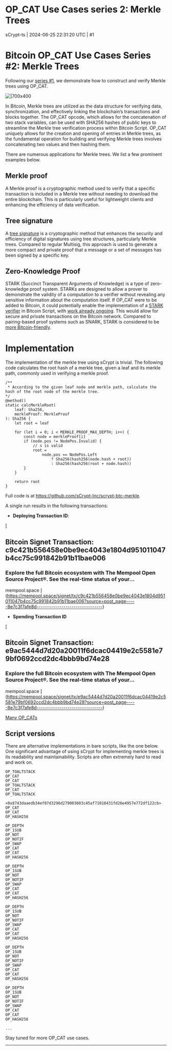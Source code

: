# OP_CAT Use Cases series 2: Merkle Trees

sCrypt-ts | 2024-06-25 22:31:20 UTC | #1

# Bitcoin OP_CAT Use Cases Series #2: Merkle Trees

Following our [series #1](https://scryptplatform.medium.com/trustless-ordinal-sales-using-op-cat-enabled-covenants-on-bitcoin-0318052f02b2), we demonstrate how to construct and verify Merkle trees using OP_CAT.

![|700x400](upload://rxcgOJLu6Q7xijDjZsjxrBhnAJ.jpeg)

In Bitcoin, Merkle trees are utilized as the data structure for verifying data, synchronization, and effectively linking the blockchain’s transactions and blocks together. The OP_CAT opcode, which allows for the concatenation of two stack variables, can be used with SHA256 hashes of public keys to streamline the Merkle tree verification process within Bitcoin Script. OP_CAT uniquely allows for the creation and opening of entries in Merkle trees, as the fundamental operation for building and verifying Merkle trees involves concatenating two values and then hashing them.

There are numerous applications for Merkle trees. We list a few prominent examples below.

## Merkle proof

A Merkle proof is a cryptographic method used to verify that a specific transaction is included in a Merkle tree without needing to download the entire blockchain. This is particularly useful for lightweight clients and enhancing the efficiency of data verification.

## Tree signature

A [tree signature](https://scryptplatform.medium.com/tree-signatures-8d03a8dd3077) is a cryptographic method that enhances the security and efficiency of digital signatures using tree structures, particularly Merkle trees. Compared to regular Multisig, this approach is used to generate a more compact and private proof that a message or a set of messages has been signed by a specific key.

## Zero-Knowledge Proof

STARK (Succinct Transparent Arguments of Knowledge) is a type of zero-knowledge proof system. STARKs are designed to allow a prover to demonstrate the validity of a computation to a verifier without revealing any sensitive information about the computation itself. If OP_CAT were to be added to Bitcoin, it could potentially enable the implementation of a [STARK verifier](https://starkware.co/scaling-bitcoin-for-mass-use) in Bitcoin Script, with [work already ongoing](https://github.com/Bitcoin-Wildlife-Sanctuary/bitcoin-circle-stark/). This would allow for secure and private transactions on the Bitcoin network. Compared to pairing-based proof systems such as SNARK, STARK is considered to be [more Bitcoin-friendly](https://hackmd.io/@l2iterative/bitcoin-polyhedra).

# Implementation

The implementation of the merkle tree using sCrypt is trivial. The following code calculates the root hash of a merkle tree, given a leaf and its merkle path, commonly used in verifying a merkle proof.

```
/**
 * According to the given leaf node and merkle path, calculate the hash of the root node of the merkle tree.
*/
@method()
static calcMerkleRoot(
    leaf: Sha256,
    merkleProof: MerkleProof
): Sha256 {
    let root = leaf

    for (let i = 0; i < MERKLE_PROOF_MAX_DEPTH; i++) {
        const node = merkleProof[i]
        if (node.pos != NodePos.Invalid) {
            // s is valid
            root =
                node.pos == NodePos.Left
                    ? Sha256(hash256(node.hash + root))
                    : Sha256(hash256(root + node.hash))
        }
    }

    return root
}
```

Full code is at https://github.com/sCrypt-Inc/scrypt-btc-merkle.

A single run results in the following transactions:

* **Deploying Transaction ID**:

[
## Bitcoin Signet Transaction: c9c421b556458e0be9ec4043e1804d951011047b4cc75c991842b91b11bae006
### Explore the full Bitcoin ecosystem with The Mempool Open Source Project®. See the real-time status of your…
mempool.space
](https://mempool.space/signet/tx/c9c421b556458e0be9ec4043e1804d951011047b4cc75c991842b91b11bae006?source=post_page-----8e7c3f7afe8d--------------------------------)

* **Spending Transaction ID**

[
## Bitcoin Signet Transaction: e9ac5444d7d20a20011f6dcac04419e2c5581e79bf0692ccd2dc4bbb9bd74e28
### Explore the full Bitcoin ecosystem with The Mempool Open Source Project®. See the real-time status of your…
mempool.space
](https://mempool.space/signet/tx/e9ac5444d7d20a20011f6dcac04419e2c5581e79bf0692ccd2dc4bbb9bd74e28?source=post_page-----8e7c3f7afe8d--------------------------------)

[Many OP_CATs](https://mempool.space/signet/tx/e9ac5444d7d20a20011f6dcac04419e2c5581e79bf0692ccd2dc4bbb9bd74e28#vin=0)

## Script versions

There are alternative implementations in bare scripts, like the one below. One significant advantage of using sCrypt for implementing merkle trees is its readability and maintainability. Scripts are often extremely hard to read and work on.

```
OP_TOALTSTACK
OP_CAT
OP_CAT
OP_TOALTSTACK
OP_CAT
OP_TOALTSTACK

<0x8743daaedb34ef07d3296d279003603c45af71018431fd26e4957e772df122cb>
OP_CAT
OP_CAT
OP_HASH256

OP_DEPTH
OP_1SUB
OP_NOT
OP_NOTIF
OP_SWAP
OP_CAT
OP_CAT
OP_HASH256

OP_DEPTH
OP_1SUB
OP_NOT
OP_NOTIF
OP_SWAP
OP_CAT
OP_CAT
OP_HASH256

OP_DEPTH
OP_1SUB
OP_NOT
OP_NOTIF
OP_SWAP
OP_CAT
OP_CAT
OP_HASH256

OP_DEPTH
OP_1SUB
OP_NOT
OP_NOTIF
OP_SWAP
OP_CAT
OP_CAT
OP_HASH256

OP_DEPTH
OP_1SUB
OP_NOT
OP_NOTIF
OP_SWAP
OP_CAT
OP_CAT
OP_HASH256

...
```

Stay tuned for more OP_CAT use cases.

-------------------------

